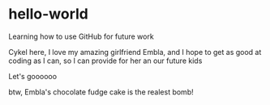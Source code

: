 # hello-world
Learning how to use GitHub for future work

Cykel here, I love my amazing girlfriend Embla, and I hope to get as good at coding as I can, so I can provide for her an our future kids

Let's goooooo

btw, Embla's chocolate fudge cake is the realest bomb!
